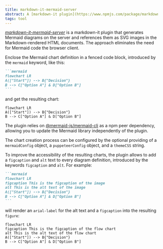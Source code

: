 ```yaml
---
title: markdown-it-mermaid-server
abstract: A [markdown-it plugin](https://www.npmjs.com/package/markdown-it-mermaid-server) to render [Mermaid](https://mermaid.js.org) charts on the server.
tags: tool
---
```

[<cite>markdown-it-mermaid-server</cite>](https://www.npmjs.com/package/markdown-it-mermaid-server) is a markdown-it plugin that generates Mermaid diagrams on the server and references them as SVG images in the Markdown-rendered HTML documents. The approach eliminates the need for Mermaid code the browser client.

Enclose the Mermaid chart definition in a fenced code block, introduced by the `mermaid` keyword, like this:

~~~markdown
```mermaid
flowchart LR
A(["Start"]) --> B{"Decision"}
B --> C["Option A"] & D["Option B"]
```
~~~

and get the resulting chart:

```mermaid
flowchart LR
A(["Start"]) --> B{"Decision"}
B --> C["Option A"] & D["Option B"]
```

The plugin relies on [@mermaid-js/mermaid-cli](https://www.npmjs.com/package/@mermaid-js/mermaid-cli/) as a npm peer dependency, allowing you to update the Mermaid library independently of the plugin.

The chart creation process can be configured by the optional providing of a `mermaidConfig` object, a `puppeteerConfig` object, and a `themeCSS` string.

To improve the accessibility of the resulting charts, the plugin allows to add a `figcaption` and `alt` text to every diagram definition, introduced by the keywords `figcaption` and `alt`. For example:

~~~markdown
```mermaid
flowchart LR
figcaption This is the figcaption of the image
alt This is the alt text of the image
A(["Start"]) --> B{"Decision"}
B --> C["Option A"] & D["Option B"]
```
~~~

will render an `arial-label` for the alt text and a `figcaption` into the resulting `figure`:

```mermaid
flowchart LR
figcaption This is the figcaption of the flow chart
alt This is the alt text of the flow chart
A(["Start"]) --> B{"Decision"}
B --> C["Option A"] & D["Option B"]
```